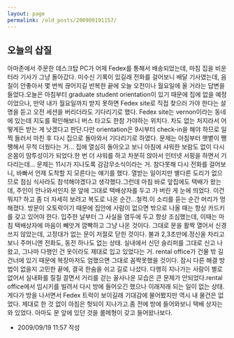 ```yaml
---
layout: page
permalink: /old_posts/200909191157/
---
```


## 오늘의 삽질


아마존에서 주문한 데스크탑 PC가 어제 Fedex를 통해서 배송되었는데, 마침 집을 비운 터라 기사가 그냥 돌아갔다. 미수신 기록이 있길래 전화를 걸어보니 배달 기사였는데, 음질이 안좋아서 몇 번씩 끊어지길 반복한 끝에 오늘 오전이나 월요일에 올 거라는 답변을 들었다.오늘은 아침부터 graduate student orientation이 있기 때문에 집에 없을 예정이었으나, 만약 내가 월요일까지 받지 못하면 Fedex site로 직접 찾으러 가야 한다는 설명을 듣고 오전 세션을 버리더라도 기다리기로 했다. Fedex site는 vernon이라는 동네에 있는데 지도를 확인해보니 버스 타고도 한참 가야하는 위치다. 차도 없는 처지라서 어떻게든 받는 게 낫겠다고 판단.다만 orientation은 9시부터 check-in을 해야 하므로 일찍 들러서 마친 후 다시 집으로 돌아와서 기다리기로 하였다. 문제는 아침부터 햇볕이 쨍쨍해서 무척 더웠다는 거... 집에 열심히 돌아오고 보니 아침에 샤워한 보람도 없이 다시 온몸이 땀투성이가 되었다.한 번 더 샤워를 하고 차분히 앉아서 인터넷 서핑을 하면서 기다리는데... 문제는 11시가 지나도록 감감무소식이라는 거. 참다못해 다시 전화를 걸어보니, 바빠서 언제 도착할 지 모른다는 얘기를 했다. 열받는 일이지만 별다른 도리가 없으므로 점심 식사라도 참석해야겠다고 생각했다.그런데 마침 바로 앞집에도 택배가 왔는데, 주인이 안나와서인지 문 앞에 그대로 택배상자를 두고 가 버린 게 눈에 띄었다. 이건 뭐지? 하고 좀 더 자세히 보려고 복도로 나온 순간...철컥.이 소리를 듣는 순간 머리가 멍해졌다. 방문이 오토락이기 때문에 집안에 사람이 없으면 밖으로 나올 때는 항상 카드키를 갖고 있어야 한다. 입주한 날부터 그 사실을 염두에 두고 항상 조심했는데, 이때는 마침 택배상자에 마음이 빼앗겨 깜빡하고 그냥 나온 것이다. 그대로 문을 활짝 열어서 신경쓰지 않았는데, 고정대가 없는 문이 저절로 닫힌 것이다. 불과 2,3초만에.정신을 차리고 보니 주머니엔 전화도, 동전 하나도 없는 상태. 실내에서 신던 슬리퍼를 그대로 신고 나왔고, 그나마 다행인 건 옷이라도 제대로 입고 있었다는 거. rental office가 건물 밖 길 건너에 있기 때문에 복장마저도 엄했으면 그대로 꼼짝못했을 것이다. 잠시 다른 해결 방법이 없을지 고민한 끝에, 결국 한숨을 쉬고 길로 나섰다. 다행히 지나가는 사람이 별로 없어서 실내화를 질질 끌면서 거리를 걷는 꼴사나운 모습은 큰 문제가 안되었다.rental office에서 임시키를 빌려서 다시 방에 들어오긴 했으나 이래저래 되는 일이 없는 상태. 게다가 방을 나서면서 Fedex 트럭이 보이길래 기대감에 물어봤지만 역시 내 물건은 없었다. 제대로 한 것 없이 아침은 헛되이 지나가고.좀 전에 방에 들어와보니 택배 상자는 와 있었다. 아마도 문 앞에 있던 것을 룸메형이 갖고 들어왔나보다.




- 2009/09/19 11:57 작성